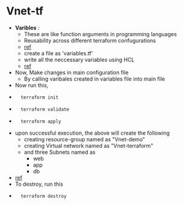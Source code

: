 # Vnet-tf
* **Varibles** :
   * These are like function arguments in programming languages
   * Reusability across different terraform confugurations
   * [ref](https://developer.hashicorp.com/terraform/language/values/variables)
   * create a file as 'variables.tf'
   * write all the neccessary variables using HCL
   * [ref](https://github.com/Srikanthkovuri/azure-terraform/edit/main/Vnet-tf/Varibles.tf)
* Now, Make changes in main configuration file 
   * By calling varibales created in variables file into main file
* Now run this,
* ```bash
    terraform init
    ```
* ```bash
    terraform validate
    ```
* ```bash
    terraform apply
    ```
* upon successful execution, the above will create the following 
   * creating resource-group named as "Vnet-demo" 
   * creating Virtual network named as "Vnet-terraform"
   * and three Subnets named as
       * web
       * app
       * db 
* [ref](https://github.com/Srikanthkovuri/azure-terraform/tree/main/Vnet-tf/main.tf)
* To destroy, run this
* ```bash
    terraform destroy
    ```

